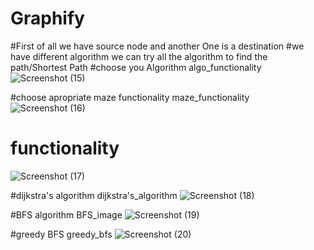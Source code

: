 # Graphify

#First of all we have source node and another One is a destination #we have different algorithm we can try all the algorithm to find the path/Shortest Path #choose you Algorithm algo_functionality
![Screenshot (15)](https://github.com/ashvin232002/Graphify/assets/120255875/b5a2d7e0-71ba-4180-8167-3fa2c787fe86)


#choose apropriate maze functionality maze_functionality
![Screenshot (16)](https://github.com/ashvin232002/Graphify/assets/120255875/237dda58-acb2-44aa-a436-9fc0a6be00aa)

# functionality 
![Screenshot (17)](https://github.com/ashvin232002/Graphify/assets/120255875/306f59f7-f632-41cc-b3db-1a7cb30c3c7b)

#dijkstra's algorithm dijkstra's_algorithm
![Screenshot (18)](https://github.com/ashvin232002/Graphify/assets/120255875/f18a0a94-c82f-44fe-bc78-f6c7a1d9aabc)

#BFS algorithm BFS_image
![Screenshot (19)](https://github.com/ashvin232002/Graphify/assets/120255875/1bf520a7-887e-4789-9356-d58a9dadc4d7)

#greedy BFS greedy_bfs
![Screenshot (20)](https://github.com/ashvin232002/Graphify/assets/120255875/bc545e1b-c64d-4647-a50b-66203998053a)

